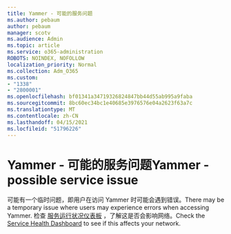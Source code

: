 ```yaml
---
title: Yammer - 可能的服务问题
ms.author: pebaum
author: pebaum
manager: scotv
ms.audience: Admin
ms.topic: article
ms.service: o365-administration
ROBOTS: NOINDEX, NOFOLLOW
localization_priority: Normal
ms.collection: Adm_O365
ms.custom:
- "1338"
- "2800001"
ms.openlocfilehash: bf01341a34719326824847bb44d55ab995a9faba
ms.sourcegitcommit: 8bc60ec34bc1e40685e3976576e04a2623f63a7c
ms.translationtype: MT
ms.contentlocale: zh-CN
ms.lasthandoff: 04/15/2021
ms.locfileid: "51796226"
---
```

# <a name="yammer---possible-service-issue"></a><span data-ttu-id="d3ae3-102">Yammer - 可能的服务问题</span><span class="sxs-lookup"><span data-stu-id="d3ae3-102">Yammer - possible service issue</span></span>

<span data-ttu-id="d3ae3-103">可能有一个临时问题，即用户在访问 Yammer 时可能会遇到错误。</span><span class="sxs-lookup"><span data-stu-id="d3ae3-103">There may be a temporary issue where users may experience errors when accessing Yammer.</span></span> <span data-ttu-id="d3ae3-104">检查 [服务运行状况仪表板](https://admin.microsoft.com/AdminPortal/Home#/servicehealth) ，了解这是否会影响网络。</span><span class="sxs-lookup"><span data-stu-id="d3ae3-104">Check the [Service Health Dashboard](https://admin.microsoft.com/AdminPortal/Home#/servicehealth) to see if this affects your network.</span></span>
